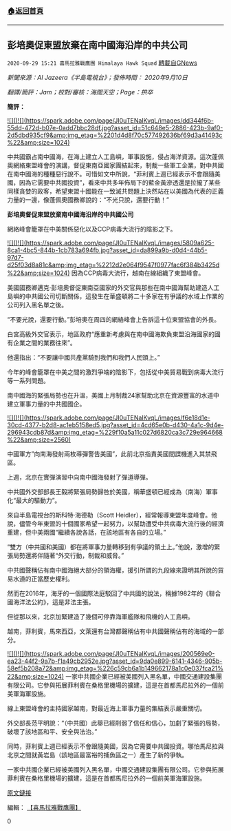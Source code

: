 ###  [:house:返回首頁](https://github.com/ourhimalayas/txt)
---

## 彭培奧促東盟放棄在南中國海沿岸的中共公司
`2020-09-29 15:21 喜馬拉雅戰鷹團 Himalaya Hawk Squad` [轉載自GNews](https://gnews.org/zh-hant/391344/)

*新聞來源：Al Jazeera《半島電視台》；發佈時間： 2020年9月10日*

*翻譯/簡評：Jam；校對/審核：海闊天空；Page：拱卒*

**簡評：**

[!\[\]()!\[\](https://spark.adobe.com/page/JI0uTENaIKvqL/images/dd344f6b-55dd-472d-b07e-0add7bbc28df.jpg?asset_id=51c648e5-2886-423b-9af0-2d5dbd935cf9&amp;img_etag=%2201d4d8f70c577492636bf69d3a41493c%22&amp;size=1024)](https://spark.adobe.com/page/JI0uTENaIKvqL/images/dd344f6b-55dd-472d-b07e-0add7bbc28df.jpg?asset_id=51c648e5-2886-423b-9af0-2d5dbd935cf9&amp;img_etag=%2201d4d8f70c577492636bf69d3a41493c%22&amp;size=1024)

中共國霸占南中國海，在海上建立人工島嶼，軍事設施，侵占海洋資源。這次蓬佩奧網絡東盟峰會的演講，督促東南亞國家團結起來，制裁一些軍工企業，對中共國在南中國海的種種惡行說不。可惜如文中所說，“菲利賓上週已經表示不會跟隨美國，因為它需要中共國投資”，看來中共多年佈局下的藍金黃滲透還是拉攏了某些同樣貪婪的政客，希望東盟十國能在一致滅共問題上決然站在以美國為代表的正義力量的一邊，像蓬佩奧國務卿說的：“不光只說，還要行動！”

**彭培奧督促東盟放棄南中國海沿岸的中共國公司**

網絡峰會籠罩在中美關係惡化以及CCP病毒大流行的陰影之下。

[!\[\]()!\[\](https://spark.adobe.com/page/JI0uTENaIKvqL/images/5809a625-8ca1-4bc5-844b-1cb783a694fb.jpg?asset_id=da899a9b-d0d4-44b5-97d7-d25f03d8a81c&amp;img_etag=%2212d2e064f9547f0977fac6f384b3425d%22&amp;size=1024)](https://spark.adobe.com/page/JI0uTENaIKvqL/images/5809a625-8ca1-4bc5-844b-1cb783a694fb.jpg?asset_id=da899a9b-d0d4-44b5-97d7-d25f03d8a81c&amp;img_etag=%2212d2e064f9547f0977fac6f384b3425d%22&amp;size=1024) 因為CCP病毒大流行，越南在線組織了東盟峰會。

美國國務卿邁克·彭培奧督促東南亞國家的外交官與那些在南中國海幫助建造人工島嶼的中共國公司切斷關係，這發生在華盛頓將二十多家在有爭議的水域上作業的公司列入黑名單之後。

“不要光說，還要行動。”彭培奧在周四的網絡峰會上告訴這十位東盟協會的外長。

白宮高級外交官表示，地區政府“應重新考慮與在南中國海欺負東盟沿海國家的國有企業之間的業務往來”。

他還指出：“不要讓中國共產黨騎到我們和我們人民頭上。”

今年的峰會籠罩在中美之間的激烈爭端的陰影下，包括從中美貿易戰到病毒大流行等一系列問題。

南中國海的緊張局勢也在升溫，美國上月制裁24家幫助北京在資源豐富的水道中建立軍事力量的中共國國企。

[!\[\]()!\[\](https://spark.adobe.com/page/JI0uTENaIKvqL/images/f6e18d1e-30cd-4377-b2d8-ac1eb5158ed5.jpg?asset_id=4cd65e0b-d430-4a1c-9d4e-296943cdb87d&amp;img_etag=%229f10a5a11c027d6820ca3c729e964668%22&amp;size=2560)](https://spark.adobe.com/page/JI0uTENaIKvqL/images/f6e18d1e-30cd-4377-b2d8-ac1eb5158ed5.jpg?asset_id=4cd65e0b-d430-4a1c-9d4e-296943cdb87d&amp;img_etag=%229f10a5a11c027d6820ca3c729e964668%22&amp;size=1024)

中國軍方”向南海發射兩枚導彈警告美國”，此前北京指責美國間諜機進入其禁飛區。

上週，北京在實彈演習中向南中國海發射了彈道導彈。

中共國外交部部長王毅將緊張局勢歸咎於美國，稱華盛頓已經成為（南海）軍事化“最大的驅動力”。

來自半島電視台的斯科特·海德勒（Scott Heidler），經常報導東盟年度峰會。他說，儘管今年東盟的十個國家希望一起努力，以幫助遭受中共病毒大流行後的經濟重建，但中美兩國“繼續各說各話，在該地區有各自的立場。”

“雙方（中共國和美國）都在將軍事力量轉移到有爭議的領土上。”他說，激增的緊張局勢還將伴隨著“外交行動，制裁和威脅。”

中共國聲稱佔有南中國海絕大部分的領海權，援引所謂的九段線來證明其所說的貿易水道的正當歷史權利。

然而在2016年，海牙的一個國際法庭駁回了中共國的說法，稱據1982年的《聯合國海洋法公約》，這是非法主張。

但從那以來，北京加緊建造了幾個可停靠海軍艦隊和飛機的人工島嶼。

越南，菲利賓，馬來西亞，文萊還有台灣都聲稱佔有中共國聲稱佔有的海域的一部分。

[!\[\]()!\[\](https://spark.adobe.com/page/JI0uTENaIKvqL/images/200569e0-ea23-44f2-9a7b-f1a49cb2952e.jpg?asset_id=9da0e899-6141-4346-905b-58ef5b208a72&amp;img_etag=%226c59cb6a1b149662178a1c0e037fca21%22&amp;size=1024)](https://spark.adobe.com/page/JI0uTENaIKvqL/images/200569e0-ea23-44f2-9a7b-f1a49cb2952e.jpg?asset_id=9da0e899-6141-4346-905b-58ef5b208a72&amp;img_etag=%226c59cb6a1b149662178a1c0e037fca21%22&amp;size=1024)     一家中共國企業已經被美國列入黑名單，中國交通建設集團有限公司。它參與拓展菲利賓在桑格里機場的擴建，這是在首都馬尼拉外的一個前美軍海軍設施。

線上東盟峰會的主持國家越南，對最近海上軍事力量的集結表示嚴重關切。

外交部長范平明說：“（中共國）此舉已經削弱了信任和信心，加劇了緊張的局勢， 破壞了該地區和平、安全與法治。”

同時，菲利賓上週已經表示不會跟隨美國，因為它需要中共國投資。哪怕馬尼拉與北京之間就黃岩島（該地區最富裕的捕魚區之一）產生了新的爭執。

一家中共國企業已經被美國列入黑名單，中國交通建設集團有限公司。它參與拓展菲利賓在桑格里機場的擴建，這是在首都馬尼拉外的一個前美軍海軍設施。

[原文鏈接](https://www.aljazeera.com/ajimpact/pompeo-urges-asean-ditch-chinese-firms-south-china-sea-row-200910081943105.html)

編輯： [【喜馬拉雅戰鷹團】](https://spark.adobe.com/page/JI0uTENaIKvqL/)

0
